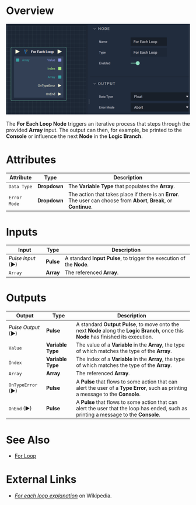 # Overview

![The For Each Loop Node.](../../.gitbook/assets/foreachloop.png)


The **For Each Loop Node** triggers an iterative process that steps through the provided **Array** input. The output can then, for example, be printed to the **Console** or influence the next **Node** in the **Logic Branch**. 

# Attributes

|Attribute|Type|Description|
|---|---|---|
|`Data Type`|**Dropdown**|The **Variable Type** that populates the **Array**.|
|`Error Mode`|**Dropdown**|The action that takes place if there is an **Error**. The user can choose from **Abort**, **Break**, or **Continue**.|

# Inputs

|Input|Type|Description|
|---|---|---|
|*Pulse Input* (►)|**Pulse**|A standard **Input Pulse**, to trigger the execution of the **Node**.|
|`Array`|**Array**|The referenced **Array**.|

# Outputs

|Output|Type|Description|
|---|---|---|
|*Pulse Output* (►)|**Pulse**|A standard **Output Pulse**, to move onto the next **Node** along the **Logic Branch**, once this **Node** has finished its execution.|
|`Value`|**Variable Type**|The value of a **Variable** in the **Array**, the type of which matches the type of the **Array**.|
|`Index`|**Variable Type**|The index of a **Variable** in the **Array**, the type of which matches the type of the **Array**.|
`Array`|**Array**|The referenced **Array**.|
|`OnTypeError` (►)|**Pulse**| A **Pulse** that flows to some action that can alert the user of a **Type Error**, such as printing a message to the **Console**.|
|`OnEnd` (►)|**Pulse**|A **Pulse** that flows to some action that can alert the user that the loop has ended, such as printing a message to the **Console**.|

# See Also

* [For Loop](forloop.md)

# External Links


* [*For each loop explanation*](https://en.wikipedia.org/wiki/Foreach_loop#:~:text=For%20each%20loops%20are%20almost%20always%20used%20to,flow%20statement%20for%20traversing%20items%20in%20a%20collection.) on Wikipedia.